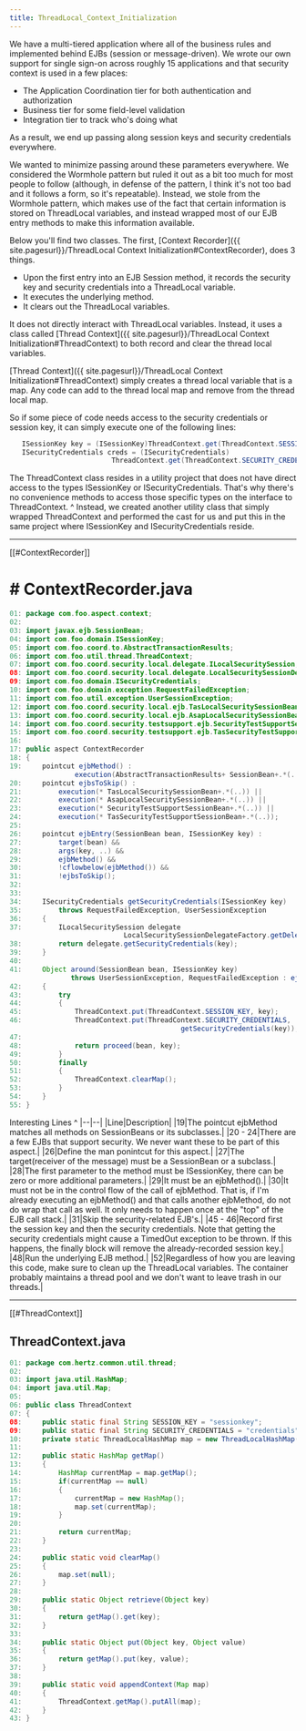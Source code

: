```yaml
---
title: ThreadLocal_Context_Initialization
---
```

We have a multi-tiered application where all of the business rules and implemented behind EJBs (session or message-driven). We wrote our own support for single sign-on across roughly 15 applications and that security context is used in a few places:
* The Application Coordination tier for both authentication and authorization
* Business tier for some field-level validation
* Integration tier to track who's doing what

As a result, we end up passing along session keys and security credentials everywhere.

We wanted to minimize passing around these parameters everywhere. We considered the Wormhole pattern but ruled it out as a bit too much for most people to follow (although, in defense of the pattern, I think it's not too bad and it follows a form, so it's repeatable). Instead, we stole from the Wormhole pattern, which makes use of the fact that certain information is stored on ThreadLocal variables, and instead wrapped most of our EJB entry methods to make this information available.

Below you'll find two classes. The first, [Context Recorder]({{ site.pagesurl}}/ThreadLocal Context Initialization#ContextRecorder), does 3 things.
* Upon the first entry into an EJB Session method, it records the security key and security credentials into a ThreadLocal variable.
* It executes the underlying method.
* It clears out the ThreadLocal variables.

It does not directly interact with ThreadLocal variables. Instead, it uses a class called [Thread Context]({{ site.pagesurl}}/ThreadLocal Context Initialization#ThreadContext) to both record and clear the thread local variables.

[Thread Context]({{ site.pagesurl}}/ThreadLocal Context Initialization#ThreadContext) simply creates a thread local variable that is a map. Any code can add to the thread local map and remove from the thread local map.

So if some piece of code needs access to the security credentials or session key, it can simply execute one of the following lines:
```java
   ISessionKey key = (ISessionKey)ThreadContext.get(ThreadContext.SESSION_KEY);
   ISecurityCredentials creds = (ISecurityCredentials)
                         ThreadContext.get(ThreadContext.SECURITY_CREDENTIALS);
```

The ThreadContext class resides in a utility project that does not have direct access to the types ISessionKey or ISecurityCredentials. That's why there's no convenience methods to access those specific types on the interface to ThreadContext.
^
Instead, we created another utility class that simply wrapped ThreadContext and performed the cast for us and put this in the same project where ISessionKey and ISecurityCredentials reside.

----
[[#ContextRecorder]]
# # ContextRecorder.java
```java
01: package com.foo.aspect.context;
02: 
03: import javax.ejb.SessionBean;
04: import com.foo.domain.ISessionKey;
05: import com.foo.coord.to.AbstractTransactionResults;
06: import com.foo.util.thread.ThreadContext;
07: import com.foo.coord.security.local.delegate.ILocalSecuritySession;
08: import com.foo.coord.security.local.delegate.LocalSecuritySessionDelegateFactory;
09: import com.foo.domain.ISecurityCredentials;
10: import com.foo.domain.exception.RequestFailedException;
11: import com.foo.util.exception.UserSessionException;
12: import com.foo.coord.security.local.ejb.TasLocalSecuritySessionBean;
13: import com.foo.coord.security.local.ejb.AsapLocalSecuritySessionBean;
14: import com.foo.coord.security.testsupport.ejb.SecurityTestSupportSessionBean;
15: import com.foo.coord.security.testsupport.ejb.TasSecurityTestSupportSessionBean;
16: 
17: public aspect ContextRecorder
18: {
19: 	pointcut ejbMethod() : 
                execution(AbstractTransactionResults+ SessionBean+.*(..));
20: 	pointcut ejbsToSkip() : 
21: 		execution(* TasLocalSecuritySessionBean+.*(..)) || 
22: 		execution(* AsapLocalSecuritySessionBean+.*(..)) ||
23: 		execution(* SecurityTestSupportSessionBean+.*(..)) ||
24: 		execution(* TasSecurityTestSupportSessionBean+.*(..));
25: 	
26: 	pointcut ejbEntry(SessionBean bean, ISessionKey key) :
27: 		target(bean) &&
28: 		args(key, ..) &&
29: 		ejbMethod() &&
30: 		!cflowbelow(ejbMethod()) &&
31: 		!ejbsToSkip();
32: 	
33: 	
34: 	ISecurityCredentials getSecurityCredentials(ISessionKey key)
35: 		throws RequestFailedException, UserSessionException
36: 	{
37: 		ILocalSecuritySession delegate 
                            LocalSecuritySessionDelegateFactory.getDelegate();
38: 		return delegate.getSecurityCredentials(key);
39: 	}	
40: 	
41: 	Object around(SessionBean bean, ISessionKey key) 
               throws UserSessionException, RequestFailedException : ejbEntry(bean, key)
42: 	{
43: 		try
44: 		{
45: 			ThreadContext.put(ThreadContext.SESSION_KEY, key);
46: 			ThreadContext.put(ThreadContext.SECURITY_CREDENTIALS, 
                                          getSecurityCredentials(key));
47: 		
48: 			return proceed(bean, key);	
49: 		}
50: 		finally
51: 		{
52: 			ThreadContext.clearMap();
53: 		}
54: 	}	
55: }
```

Interesting Lines
^
|--|--|
|Line|Description|
|19|The pointcut ejbMethod matches all methods on SessionBeans or its subclasses.|
|20 - 24|There are a few EJBs that support security. We never want these to be part of this aspect.|
|26|Define the man ponintcut for this aspect.|
|27|The target(receiver of the message) must be a SessionBean or a subclass.|
|28|The first parameter to the method must be ISessionKey, there can be zero or more additional parameters.|
|29|It must be an ejbMethod().|
|30|It must not be in the control flow of the call of ejbMethod. That is, if I'm already executing an ejbMethod() and that calls another ejbMethod, do not do wrap that call as well. It only needs to happen once at the "top" of the EJB call stack.|
|31|Skip the security-related EJB's.|
|45 - 46|Record first the session key and then the security credentials. Note that getting the security credentials might cause a TimedOut exception to be thrown. If this happens, the finally block will remove the already-recorded session key.|
|48|Run the underlying EJB method.|
|52|Regardless of how you are leaving this code, make sure to clean up the ThreadLocal variables. The container probably maintains a thread pool and we don't want to leave trash in our threads.|

----
[[#ThreadContext]]
## ThreadContext.java
```java
01: package com.hertz.common.util.thread;
02: 
03: import java.util.HashMap;
04: import java.util.Map;
05: 
06: public class ThreadContext
07: {
08: 	public static final String SESSION_KEY = "sessionkey";
09: 	public static final String SECURITY_CREDENTIALS = "credentials";
10: 	private static ThreadLocalHashMap map = new ThreadLocalHashMap();
11: 	
12: 	public static HashMap getMap()
13: 	{
14: 		HashMap currentMap = map.getMap();
15: 		if(currentMap == null)
16: 		{
17: 			currentMap = new HashMap();
18: 			map.set(currentMap);
19: 		}
20: 
21: 		return currentMap;
22: 	}
23: 	
24: 	public static void clearMap()
25: 	{
26: 		map.set(null);
27: 	}
28: 	
29: 	public static Object retrieve(Object key)
30: 	{
31: 		return getMap().get(key);
32: 	}
33: 	
34: 	public static Object put(Object key, Object value)
35: 	{
36: 		return getMap().put(key, value);
37: 	}
38: 	
39: 	public static void appendContext(Map map)
40: 	{
41: 		ThreadContext.getMap().putAll(map);
42: 	}
43: }
```
